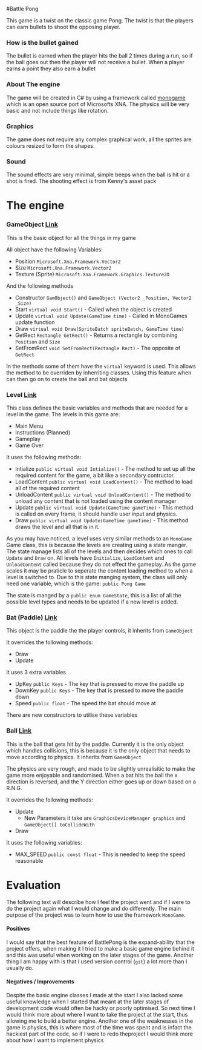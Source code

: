 #Battle Pong

This game is a twist on the classic game Pong. The twist is that the players can earn bullets to shoot the opposing player.

### How is the bullet gained

The bullet is earned when the player hits the ball 2 times during a run, so if the ball goes out then the player will not
receive a bullet. When a player earns a point they also earn a bullet

### About The engine

The game will be created in C# by using a framework called [monogame](https://github.com/mono/MonoGame) which is an open source port of Microsofts XNA. The physics will be very basic and not include things like rotation.

### Graphics

The game does not require any complex graphical work, all the sprites are colours resized to form the shapes.

### Sound

The sound effects are very minimal, simple beeps when the ball is hit or a shot is fired. The shooting effect is from Kenny's asset pack

The engine
==

### GameObject [Link](https://github.com/EverlessDrop41/MonoPong/blob/master/MonoPong/Objects/GameObject.cs)

This is the basic object for all the things in my game

All object have the following Variables:
  - Position `Microsoft.Xna.Framework.Vector2`
  - Size `Microsoft.Xna.Framework.Vector2`
  - Texture (Sprite) `Microsoft.Xna.Framework.Graphics.Texture2D`

And the following methods
  - Constructor `GamObject()` and `GameObject (Vector2 _Position, Vector2 _Size)`
  - Start `virtual void Start()` - Called when the object is created
  - Update `virtual void Update(GameTime time)` - Called in MonoGames update function
  - Draw `virtual void Draw(SpriteBatch spriteBatch, GameTime time)`
  - GetRect `Rectangle GetRect()` - Returns a rectangle by combining `Position` and `Size`
  - SetFromRect `void SetFromRect(Rectangle Rect)` - The opposite of `GetRect`

In the methods some of them have the `virtual` keyword is used. This allows the method to be overriden by inherriting classes. Using this feature when can then go on to create the ball and bat objects

### Level [Link](https://github.com/EverlessDrop41/MonoPong/blob/master/MonoPong/Levels/Level.cs)

This class defines the basic variables and methods that are needed for a level in the game. The levels in this game are:
 - Main Menu
 - Instructions (Planned)
 - Gameplay
 - Game Over
 
It uses the following methods: 
 - Intialize `public virtual void Intialize()` - The method to set up all the required content for the game, a bit like a secondary contructor.
 - LoadContent `public virtual void LoadContent()` - The method to load all of the required content
 - UnloadContent `public virtual void UnloadContent()` - The method to unload any content that is not loaded using the content manager
 - Update `public virtual void Update(GameTime gameTime)` - This method is called on every frame, it should handle user input and physics.
 - Draw `public virtual void Update(GameTime gameTime)` - This method draws the level and all that is in it.

As you may have noticed, a level uses very similar methods to an `MonoGame` Game class, this is because the levels are creating using a state manger. The state manage lists all of the levels and then decides which ones to call `Update` and `Draw` on. All levels have `Initialize`, `LoadContent` and `UnloadContent` called because they do not effect the gameplay. As the game scales it may be praticle to seperate the content loading method to when a level is switched to. Due to this state manging system, the class will only need one variable, which is the game: `public Pong Game`

The state is manged by a `public enum GameState`, this is a list of all the possible level types and needs to be updated if a new level is added.
 
### Bat (Paddle) [Link](https://github.com/EverlessDrop41/MonoPong/blob/master/MonoPong/Objects/Bat.cs)

This object is the paddle the the player controls, it inherits from `GameObject`

It overrides the following methods:
  - Draw
  - Update

It uses 3 extra variables
 - UpKey `public Keys` - The key that is pressed to move the paddle up
 - DownKey `public Keys` - The key that is pressed to move the paddle down
 - Speed `public float` - The speed the bat should move at

There are new constructors to utilise these variables

### Ball [Link](https://github.com/EverlessDrop41/MonoPong/blob/master/MonoPong/Objects/Ball.cs)

This is the ball that gets hit by the paddle. Currently it is the only object which handles collisions, this is because it is the only object that needs to move according to physics. It inherits from `GameObject`

The physics are very rough, and made to be slightly unrealisitic to make the game more enjoyable and randomised. When a bat hits the ball the x direction is reversed, and the Y direction either goes up or down based on a R.N.G.

It overrides the following methods: 
 - Update
   - New Parameters it take are `GraphicsDeviceManager graphics` and `GameObject[] toCollideWith`
 - Draw

It uses the following variables:
  - MAX_SPEED `public const float` - This is needed to keep the speed reasonable

Evaluation
===

The following text will describe how I feel the project went and if I were to do the project again what I would change and do differently. The main purpose of the project was to learn how to use the framework `MonoGame`.

#### Positives

I  would say that the best feature of BattlePong is the expand-ability that the project offers, when making it I tried to make a basic game engine behind it and this was useful when working on the later stages of the game. Another thing I am happy with is that I used version control (`git`) a lot more than I usually do.

#### Negatives / Improvements

Despite the basic engine classes I made at the start I also lacked some useful knowledge when I started that meant at the later stages of development code would often be hacky or poorly optimised. So next time I would think more about where I want to take the project at the start, thus allowing me to build a better engine. Another one of the weaknesses in the game is physics, this is where most of the time was spent and is infact the hackiest part of the code, so if I were to redo theproject I would think more about how I want to implement physics
